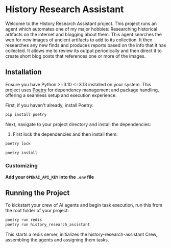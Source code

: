 # History Research Assistant 

Welcome to the History Research Assistant project. This project runs an agent which automates one of my major hobbies: Researching historical artifacts on the internet and blogging about them. This agent searches the web for new images of ancient artifacts to add to its collection. It then researches any new finds and produces reports based on the info that it has collected. It allows me to review its output periodically and then direct it to create short blog posts that references one or more of the images. 

## Installation

Ensure you have Python >=3.10 <=3.13 installed on your system. This project uses [Poetry](https://python-poetry.org/) for dependency management and package handling, offering a seamless setup and execution experience.

First, if you haven't already, install Poetry:

```bash
pip install poetry
```

Next, navigate to your project directory and install the dependencies:

1. First lock the dependencies and then install them:
```bash
poetry lock
```
```bash
poetry install
```
### Customizing

**Add your `OPENAI_API_KEY` into the `.env` file**

## Running the Project

To kickstart your crew of AI agents and begin task execution, run this from the root folder of your project:

```bash
poetry run redis
poetry run history_research_assistant
```

This starts a redis server, initializes the history-research-assistant Crew, assembling the agents and assigning them tasks.
